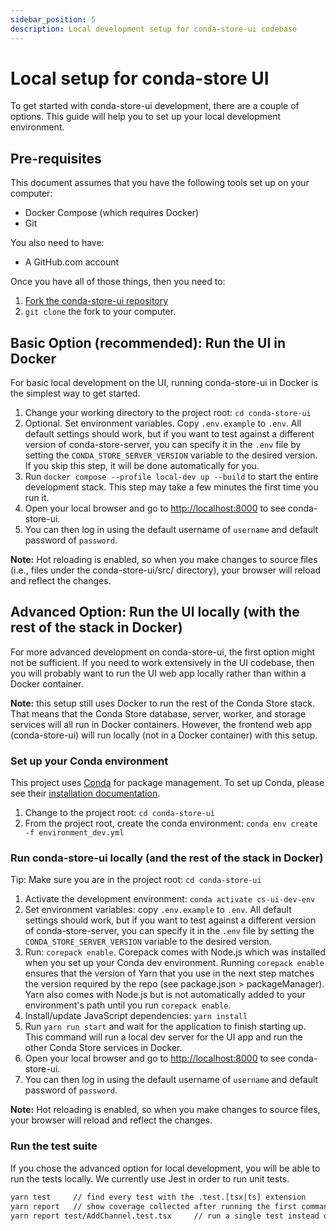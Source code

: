 ```yaml
---
sidebar_position: 5
description: Local development setup for conda-store-ui codebase
---
```


# Local setup for conda-store UI

To get started with conda-store-ui development, there are a couple of options. This guide will help you to set up your local development environment.

## Pre-requisites

This document assumes that you have the following tools set up on your computer:

- Docker Compose (which requires Docker)
- Git

You also need to have:

- A GitHub.com account

Once you have all of those things, then you need to:

1. [Fork the conda-store-ui repository](https://github.com/conda-incubator/conda-store-ui/fork)
2. `git clone` the fork to your computer.

## Basic Option (recommended): Run the UI in Docker

For basic local development on the UI, running conda-store-ui in Docker is the simplest way to get started.

1. Change your working directory to the project root: `cd conda-store-ui`
2. Optional. Set environment variables. Copy `.env.example` to `.env`. All default settings should work, but if you want to test against a different version of conda-store-server, you can specify it in the `.env` file by setting the `CONDA_STORE_SERVER_VERSION` variable to the desired version. If you skip this step, it will be done automatically for you.
3. Run `docker compose --profile local-dev up --build` to start the entire development stack. This step may take a few minutes the first time you run it.
4. Open your local browser and go to [http://localhost:8000](http://localhost:8000) to see conda-store-ui.
5. You can then log in using the default username of `username` and default password of `password`.

**Note:** Hot reloading is enabled, so when you make changes to source files (i.e., files under the conda-store-ui/src/ directory), your browser will reload and reflect the changes.

## Advanced Option: Run the UI locally (with the rest of the stack in Docker)

For more advanced development on conda-store-ui, the first option might not be sufficient. If you need to work extensively in the UI codebase, then you will probably want to run the UI web app locally rather than within a Docker container.

**Note:** this setup still uses Docker to run the rest of the Conda Store stack. That means that the Conda Store database, server, worker, and storage services will all run in Docker containers. However, the frontend web app (conda-store-ui) will run locally (not in a Docker container) with this setup.

### Set up your Conda environment

This project uses [Conda](https://conda.io) for package management. To set up Conda, please see their [installation documentation](https://docs.conda.io/projects/conda/en/latest/user-guide/install/index.html).

1. Change to the project root: `cd conda-store-ui`
2. From the project root, create the conda environment: `conda env create -f environment_dev.yml`

### Run conda-store-ui locally (and the rest of the stack in Docker)

Tip: Make sure you are in the project root: `cd conda-store-ui`

1. Activate the development environment: `conda activate cs-ui-dev-env`
2. Set environment variables: copy `.env.example` to `.env`. All default settings should work, but if you want to test against a different version of conda-store-server, you can specify it in the `.env` file by setting the `CONDA_STORE_SERVER_VERSION` variable to the desired version.
3. Run: `corepack enable`. Corepack comes with Node.js which was installed when you set up your Conda dev environment. Running `corepack enable` ensures that the version of Yarn that you use in the next step matches the version required by the repo (see package.json > packageManager). Yarn also comes with Node.js but is not automatically added to your environment's path until you run `corepack enable`.
4. Install/update JavaScript dependencies: `yarn install`
5. Run `yarn run start` and wait for the application to finish starting up. This command will run a local dev server for the UI app and run the other Conda Store services in Docker.
6. Open your local browser and go to [http://localhost:8000](http://localhost:8000) to see conda-store-ui.
7. You can then log in using the default username of `username` and default password of `password`.

**Note:** Hot reloading is enabled, so when you make changes to source files, your browser will reload and reflect the changes.

### Run the test suite

If you chose the advanced option for local development, you will be able to run the tests locally. We currently use Jest in order to run unit tests.

```bash
yarn test     // find every test with the .test.[tsx|ts] extension
yarn report   // show coverage collected after running the first command in the browser
yarn report test/AddChannel.test.tsx     // run a single test instead of all
```

